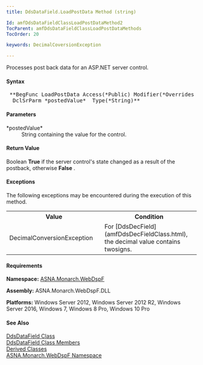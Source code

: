 ```yaml
---
title: DdsDataField.LoadPostData Method (string)

Id: amfDdsDataFieldClassLoadPostDataMethod2
TocParent: amfDdsDataFieldClassLoadPostDataMethods
TocOrder: 20

keywords: DecimalCoversionException

---
```


Processes post back data for an ASP.NET server control.

#### Syntax
<pre class="prettyprint"> **BegFunc LoadPostData Access(*Public) Modifier(*Overrides ) Type(*Boolean)
  DclSrParm *postedValue*  Type(*String)** </pre>

#### Parameters
<dl>
        <dt>
 *postedValue* 
        </dt>
        <dd>String containing the value for the control.</dd>
</dl>

<!--mine -->

#### Return Value
Boolean **True** if the server control's state changed as a result of the postback, otherwise **False** .
<!--mine -->

#### Exceptions
The following exceptions may be encountered during the execution of this method.
<table class="mytable" cellspacing="0" cellpadding="4" width="90%">
          <colgroup><col width="50%" /><col width="50%" />
          </colgroup>
          <tr><th>Value</th><th>Condition</th>
          </tr>
          <tr><td>DecimalConversionException</td><td>For [DdsDecField](amfDdsDecFieldClass.html), the decimal value contains twosigns.</td>
          </tr>
</table>

#### Requirements
**Namespace:** [ASNA.Monarch.WebDspF](amfWebDspFNamespace.html)

**Assembly:** ASNA.Monarch.WebDspF.DLL

**Platforms:** Windows Server 2012, Windows Server 2012 R2, Windows Server 2016, Windows 7, Windows 8 Pro, Windows 10 Pro

#### See Also
[ DdsDataField Class](amfDdsDataFieldClass.html) <br /> [ DdsDataField Class Members](amfDdsDataFieldClassMembers.html) <br /> [ Derived Classes](amfDdsDataFieldDerivedClasses.html) <br /> [ ASNA.Monarch.WebDspF Namespace](amfWebDspFNamespace.html) 
